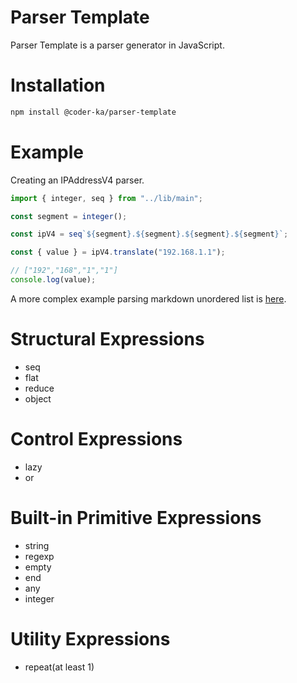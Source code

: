 # Parser Template

Parser Template is a parser generator in JavaScript.

# Installation

```bash
npm install @coder-ka/parser-template
```

# Example

Creating an IPAddressV4 parser.

```ts
import { integer, seq } from "../lib/main";

const segment = integer();

const ipV4 = seq`${segment}.${segment}.${segment}.${segment}`;

const { value } = ipV4.translate("192.168.1.1");

// ["192","168","1","1"]
console.log(value);
```

A more complex example parsing markdown unordered list is [here](https://github.com/coder-ka/parser-template/blob/main/tests/md-ul.test.ts).

# Structural Expressions

- seq
- flat
- reduce
- object

# Control Expressions

- lazy
- or

# Built-in Primitive Expressions

- string
- regexp
- empty
- end
- any
- integer

# Utility Expressions

- repeat(at least 1)
